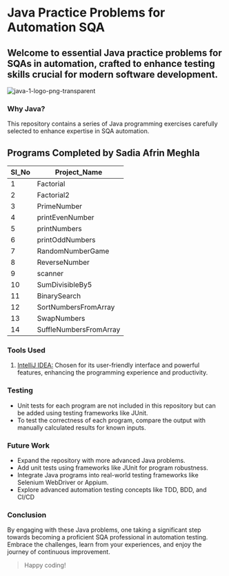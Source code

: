 # Java Practice Problems for Automation SQA

## Welcome to essential Java practice problems for SQAs in automation, crafted to enhance testing skills crucial for modern software development.
 ![java-1-logo-png-transparent](https://github.com/SadiaAfrinMeghla/Java/assets/60995246/a1c06d22-0aee-4708-b634-b93dc4a6dd8d)

### Why Java?
This repository contains a series of Java programming exercises carefully selected to enhance expertise in SQA automation.

## Programs Completed by Sadia Afrin Meghla
| Sl_No | Project_Name |
|---|---|
|1|Factorial|
|2|Factorial2|
|3|PrimeNumber|
|4|printEvenNumber|
|5|printNumbers|
|6|printOddNumbers|
|7|RandomNumberGame|
|8|ReverseNumber|
|9|scanner|
|10|SumDivisibleBy5|
|11|BinarySearch|
|12|SortNumbersFromArray|
|13|SwapNumbers|
|14|SuffleNumbersFromArray|


### Tools Used
1. [IntelliJ IDEA:](https://www.jetbrains.com/idea/) Chosen for its user-friendly interface and powerful features, enhancing the programming experience and productivity.


### Testing
* Unit tests for each program are not included in this repository but can be added using testing frameworks like JUnit.
* To test the correctness of each program, compare the output with manually calculated results for known inputs.

### Future Work
* Expand the repository with more advanced Java problems.
* Add unit tests using frameworks like JUnit for program robustness.
* Integrate Java programs into real-world testing frameworks like Selenium WebDriver or Appium.
* Explore advanced automation testing concepts like TDD, BDD, and CI/CD

### Conclusion
By engaging with these Java problems, one taking a significant step towards becoming a proficient SQA professional in automation testing. Embrace the challenges, learn from your experiences, and enjoy the journey of continuous improvement.

 >Happy coding!




